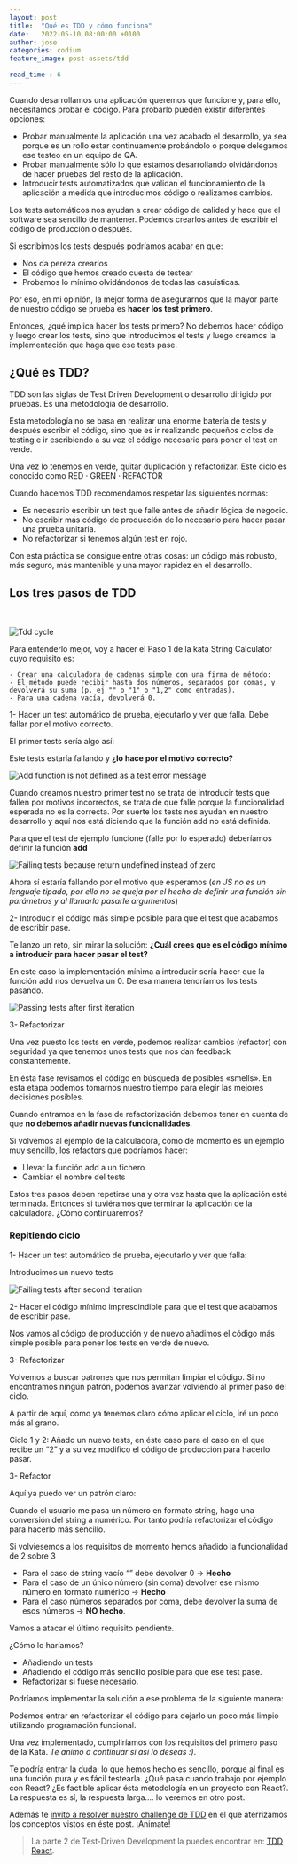 ```yaml
---
layout: post
title:  "Qué es TDD y cómo funciona"
date:   2022-05-10 08:00:00 +0100
author: jose
categories: codium
feature_image: post-assets/tdd

read_time : 6
---
```


Cuando desarrollamos una aplicación queremos que funcione y, para ello, necesitamos probar el código.
Para probarlo pueden existir diferentes opciones:

- Probar manualmente la aplicación una vez acabado el desarrollo, ya sea porque es un rollo estar continuamente probándolo o porque delegamos ese testeo en un equipo de QA.
- Probar manualmente sólo lo que estamos desarrollando olvidándonos de hacer pruebas del resto de la aplicación.
- Introducir tests automatizados que validan el funcionamiento de la aplicación a medida que introducimos código o realizamos cambios.

Los tests automáticos nos ayudan a crear código de calidad y hace que el software sea sencillo de mantener. Podemos crearlos antes de escribir el código de producción o después.

Si escribimos los tests después podríamos acabar en que:
- Nos da pereza crearlos
- El código que hemos creado cuesta de testear
- Probamos lo mínimo olvidándonos de todas las casuísticas.

Por eso, en mi opinión, la mejor forma de asegurarnos que la mayor parte de nuestro código se prueba es **hacer los test primero**.

Entonces, ¿qué implica hacer los tests primero? No debemos hacer código y luego crear los tests, sino que introducimos el tests y luego creamos la implementación que haga que ese tests pase.

## ¿Qué es TDD?

TDD son las siglas de Test Driven Development o desarrollo dirigido por pruebas. Es una metodología de desarrollo.

Esta metodología no se basa en realizar una enorme batería de tests y después escribir el código, sino que es ir realizando pequeños ciclos de testing e ir escribiendo a su vez el código necesario para poner el test en verde.

Una vez lo tenemos en verde, quitar duplicación y refactorizar. Este ciclo es conocido como RED · GREEN · REFACTOR

Cuando hacemos TDD recomendamos respetar las siguientes normas:
- Es necesario escribir un test que falle antes de añadir lógica de negocio.
- No escribir más código de producción de lo necesario para hacer pasar una prueba unitaria.
- No refactorizar si tenemos algún test en rojo.

Con esta práctica se consigue entre otras cosas: un código más robusto, más seguro, más mantenible y una mayor rapidez en el desarrollo.

## Los tres pasos de TDD

<br />


![Tdd cycle](/img/tdd-cycle.png)


Para entenderlo mejor, voy a hacer el Paso 1 de la kata String Calculator cuyo requisito es:

```
- Crear una calculadora de cadenas simple con una firma de método:
- El método puede recibir hasta dos números, separados por comas, y devolverá su suma (p. ej "" o "1" o "1,2" como entradas).
- Para una cadena vacía, devolverá 0.
```

1- Hacer un test automático de prueba, ejecutarlo y ver que falla. Debe fallar por el motivo correcto.

El primer tests sería algo así:

<script src="https://gist.github.com/11joselu/6c9f06d846071e2698b180bdfd7bfc0c.js"></script>

Este tests estaría fallando y **¿lo hace por el motivo correcto?**


![Add function is not defined as a test error message](/img/tdd/add-not-defined.png)

Cuando creamos nuestro primer test no se trata de introducir tests que fallen por motivos incorrectos, se trata de que falle porque la funcionalidad esperada no es la correcta. Por suerte los tests nos ayudan en nuestro desarrollo y aquí nos está diciendo que la función add no está definida.

Para que el test de ejemplo funcione (falle por lo esperado) deberíamos definir la función **add**

<script src="https://gist.github.com/11joselu/894607c875d8a0d3bbceb6f5d6bdd7d9.js"></script>

![Failing tests because return undefined instead of zero](/img/tdd/add-not-defined.png)

Ahora sí estaría fallando por el motivo que esperamos (*en JS no es un lenguaje tipado, por ello no se queja por el hecho de definir una función sin parámetros y al llamarla pasarle argumentos*)

2- Introducir el código más simple posible para que el test que acabamos de escribir pase.

Te lanzo un reto, sin mirar la solución: **¿Cuál crees que es el código mínimo a introducir para hacer pasar el test?**

En este caso la implementación mínima a introducir sería hacer que la función add nos devuelva un 0. De esa manera tendríamos los tests pasando.

<script src="https://gist.github.com/11joselu/b72b33db9450cacbed37b63d2cefbcac.js"></script>

![Passing tests after first iteration](/img/tdd/test-pased-first-iteration.png)

3- Refactorizar

Una vez puesto los tests en verde, podemos realizar cambios (refactor) con seguridad ya que tenemos unos tests que nos dan feedback constantemente.

En ésta fase revisamos el código en búsqueda de posibles «smells». En esta etapa podemos tomarnos nuestro tiempo para elegir las mejores decisiones posibles.

Cuando entramos en la fase de refactorización debemos tener en cuenta de que **no debemos añadir nuevas funcionalidades**.

Si volvemos al ejemplo de la calculadora, como de momento es un ejemplo muy sencillo, los refactors que podríamos hacer:
- Llevar la función add a un fichero
- Cambiar el nombre del tests

Estos tres pasos deben repetirse una y otra vez hasta que la aplicación esté terminada. Entonces si tuviéramos que terminar la aplicación de la calculadora. ¿Cómo continuaremos?

### Repitiendo ciclo

1- Hacer un test automático de prueba, ejecutarlo y ver que falla:

Introducimos un nuevo tests

<script src="https://gist.github.com/11joselu/76aac3fab16be5659288fb5c0cd82289.js"></script>

![Failing tests after second iteration](/img/tdd/failed-test-after-second-iteration.png)

2- Hacer el código mínimo imprescindible para que el test que acabamos de escribir pase.

Nos vamos al código de producción y de nuevo añadimos el código más simple posible para poner los tests en verde de nuevo.

<script src="https://gist.github.com/11joselu/f96e1bc86d4b58fba8754a6340a36f26.js"></script>

3- Refactorizar

Volvemos a buscar patrones que nos permitan limpiar el código. Si no encontramos ningún patrón, podemos avanzar volviendo al primer paso del ciclo.


A partir de aquí, como ya tenemos claro cómo aplicar el ciclo, iré un poco más al grano.

Ciclo 1 y 2: Añado un nuevo tests, en éste caso para el caso en el que recibe un “2” y a su vez modifico el código de producción para hacerlo pasar.

<script src="https://gist.github.com/11joselu/3f49ef36d4cd869bc0fd151c695a7d04.js"></script>

3- Refactor

Aquí ya puedo ver un patrón claro:

Cuando el usuario me pasa un número en formato string, hago una conversión del string a numérico. Por tanto podría refactorizar el código para hacerlo más sencillo.

<script src="https://gist.github.com/11joselu/0a816b41a671474f6a369289eae3d955.js"></script>

Si volviesemos a los requisitos de momento hemos añadido la funcionalidad de 2 sobre 3


- Para el caso de string vacío “” debe devolver 0 -> **Hecho**
- Para el caso de un único número (sin coma) devolver ese mismo número en formato numérico -> **Hecho**
- Para el caso números separados por coma, debe devolver la suma de esos números -> **NO hecho**.

Vamos a atacar el último requisito pendiente.


¿Cómo lo haríamos?

- Añadiendo un tests
- Añadiendo el código más sencillo posible para que ese test pase.
- Refactorizar si fuese necesario.

Podríamos implementar la solución a ese problema de la siguiente manera:

<script src="https://gist.github.com/11joselu/da86719548ae6eff0ae54c337d060cbc.js"></script>

Podemos entrar en refactorizar el código para dejarlo un poco más limpio utilizando programación funcional.

<script src="https://gist.github.com/11joselu/fc7eaa0cd0b2a072601c4dc5871c8fed.js"></script>

Una vez implementado, cumpliríamos con los requisitos del primero paso de la Kata. *Te animo a continuar si así lo deseas :)*.

Te podría entrar la duda: lo que hemos hecho es sencillo, porque al final es una función pura y es fácil testearla. ¿Qué pasa cuando trabajo por ejemplo con React? ¿Es factible aplicar ésta metodología en un proyecto con React?. La respuesta es sí, la respuesta larga…. lo veremos en otro post.

Además te <a href="https://www.codium.team/tdd-challenge.html">invito a resolver nuestro challenge de TDD</a> en el que aterrizamos los conceptos vistos en éste post. ¡Animate!


> La parte 2 de Test-Driven Development la puedes encontrar en: <a href="/2022-05_tdd-en-react-js">TDD React</a>.
